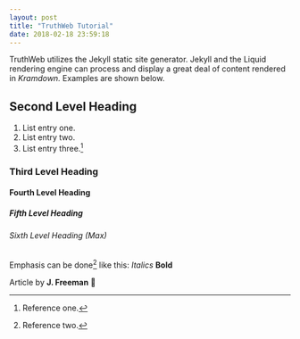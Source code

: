 ```yaml
---
layout: post
title: "TruthWeb Tutorial"
date: 2018-02-18 23:59:18
---
```


TruthWeb utilizes the Jekyll static site generator. Jekyll and the Liquid rendering engine can process and display a great deal of content rendered in *Kramdown.* Examples are shown below.

## Second Level Heading
1. List entry one.
2. List entry two.
3. List entry three.[^1]

### Third Level Heading

#### Fourth Level Heading
##### Fifth Level Heading
###### Sixth Level Heading (Max)

Emphasis can be done[^2] like this: *Italics* **Bold**

Article by **J. Freeman**

[^1]: Reference one.
[^2]: Reference two.

